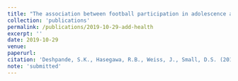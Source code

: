 ```yaml
---
title: "The association between football participation in adolescence and mental health in early adulthood" 
collection: 'publications'
permalink: /publications/2019-10-29-add-health
excerpt: ''
date: 2019-10-29
venue:
paperurl:
citation: 'Deshpande, S.K., Hasegawa, R.B., Weiss, J., Small, D.S. (2019). &quot;The association between football participation in adolescence and mental health in early adulthood&quot; (submitted).'
note: 'submitted'
---
```


